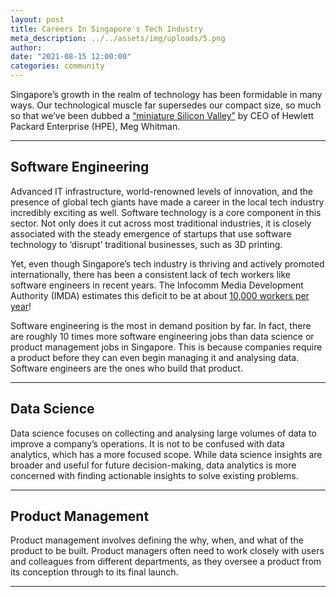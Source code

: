 ```yaml
---
layout: post
title: Careers In Singapore's Tech Industry
meta_description: ../../assets/img/uploads/5.png
author:
date: "2021-08-15 12:00:00"
categories: community
---
```


Singapore’s growth in the realm of technology has been formidable in many ways. Our technological muscle far supersedes our compact size, so much so that we’ve been dubbed a [“miniature Silicon Valley”](https://www.edb.gov.sg/en/news-and-events/insights/innovation/singapore-flexes-its-standing-as-asias-technology-capital.html) by CEO of Hewlett Packard Enterprise (HPE), Meg Whitman.

---

## Software Engineering

Advanced IT infrastructure, world-renowned levels of innovation, and the presence of global tech giants have made a career in the local tech industry incredibly exciting as well. Software technology is a core component in this sector. Not only does it cut across most traditional industries, it is closely associated with the steady emergence of startups that use software technology to ‘disrupt’ traditional businesses, such as 3D printing.

Yet, even though Singapore’s tech industry is thriving and actively promoted internationally, there has been a consistent lack of tech workers like software engineers in recent years. The Infocomm Media Development Authority (IMDA) estimates this deficit to be at about [10,000 workers per year](https://www.imda.gov.sg/infocomm-media-landscape/research-and-statistics/survey-reports)!

Software engineering is the most in demand position by far. In fact, there are roughly 10 times more software engineering jobs than data science or product management jobs in Singapore. This is because companies require a product before they can even begin managing it and analysing data. Software engineers are the ones who build that product.

---

## Data Science

Data science focuses on collecting and analysing large volumes of data to improve a company’s operations. It is not to be confused with data analytics, which has a more focused scope. While data science insights are broader and useful for future decision-making, data analytics is more concerned with finding actionable insights to solve existing problems.

---

## Product Management

Product management involves defining the why, when, and what of the product to be built. Product managers often need to work closely with users and colleagues from different departments, as they oversee a product from its conception through to its final launch.

---
